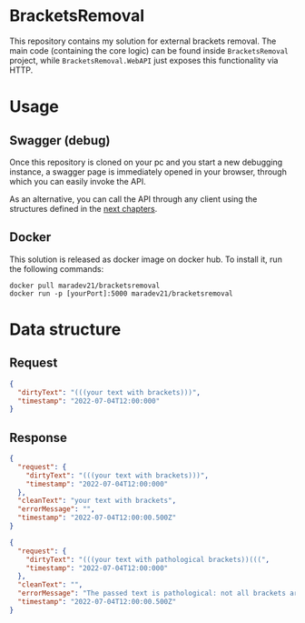 # BracketsRemoval

This repository contains my solution for external brackets removal. The main code (containing the core logic) can be found inside `BracketsRemoval` project, while `BracketsRemoval.WebAPI` just exposes this functionality via HTTP.

# Usage

## Swagger (debug)

Once this repository is cloned on your pc and you start a new debugging instance, a swagger page is immediately opened in your browser, through which you can easily invoke the API.

As an alternative, you can call the API through any client using the structures defined in the [next chapters](#Data-structure).

## Docker

This solution is released as docker image on docker hub. To install it, run the following commands:

```
docker pull maradev21/bracketsremoval
docker run -p [yourPort]:5000 maradev21/bracketsremoval
```

# Data structure

## Request

```json
{
  "dirtyText": "(((your text with brackets)))",
  "timestamp": "2022-07-04T12:00:000"
}
```

## Response

```json
{
  "request": {
    "dirtyText": "(((your text with brackets)))",
    "timestamp": "2022-07-04T12:00:000"
  },
  "cleanText": "your text with brackets",
  "errorMessage": "",
  "timestamp": "2022-07-04T12:00:00.500Z"
}
```

```json
{
  "request": {
    "dirtyText": "(((your text with pathological brackets))(((",
    "timestamp": "2022-07-04T12:00:000"
  },
  "cleanText": "",
  "errorMessage": "The passed text is pathological: not all brackets are correctly opened or closed.",
  "timestamp": "2022-07-04T12:00:00.500Z"
}
```
